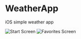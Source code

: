 # WeatherApp
iOS simple weather app

![Start Screen](https://github.com/jjuric/WeatherApp/blob/master/preview1.png)
![Favorites Screen](https://github.com/jjuric/WeatherApp/blob/master/preview2.png)
